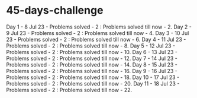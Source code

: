# 45-days-challenge
Day 1   - 8  Jul 23 - Problems solved - 2 : Problems solved till now -  2.
Day 2   - 9  Jul 23 - Problems solved - 2 : Problems solved till now -  4.
Day 3   - 10 Jul 23 - Problems solved - 2 : Problems solved till now -  6.
Day 4   - 11 Jul 23 - Problems solved - 2 : Problems solved till now -  8.
Day 5   - 12 Jul 23 - Problems solved - 2 : Problems solved till now - 10.
Day 6   - 13 Jul 23 - Problems solved - 2 : Problems solved till now - 12.
Day 7   - 14 Jul 23 - Problems solved - 2 : Problems solved till now - 14.
Day 8   - 15 Jul 23 - Problems solved - 2 : Problems solved till now - 16.
Day 9   - 16 Jul 23 - Problems solved - 2 : Problems solved till now - 18.
Day 10  - 17 Jul 23 - Problems solved - 2 : Problems solved till now - 20.
Day 11  - 18 Jul 23 - Problems solved - 2 : Problems solved till now - 22.
